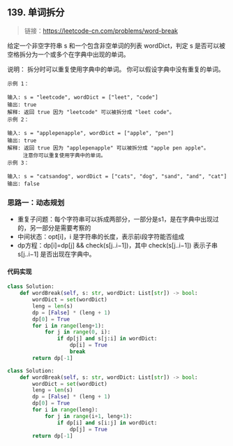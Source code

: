 ## 139. 单词拆分
>链接：https://leetcode-cn.com/problems/word-break

给定一个非空字符串 s 和一个包含非空单词的列表 wordDict，判定 s 是否可以被空格拆分为一个或多个在字典中出现的单词。

说明：
拆分时可以重复使用字典中的单词。
你可以假设字典中没有重复的单词。
```shell
示例 1：

输入: s = "leetcode", wordDict = ["leet", "code"]
输出: true
解释: 返回 true 因为 "leetcode" 可以被拆分成 "leet code"。
示例 2：

输入: s = "applepenapple", wordDict = ["apple", "pen"]
输出: true
解释: 返回 true 因为 "applepenapple" 可以被拆分成 "apple pen apple"。
     注意你可以重复使用字典中的单词。
示例 3：

输入: s = "catsandog", wordDict = ["cats", "dog", "sand", "and", "cat"]
输出: false
```

### 思路一：动态规划
- 重复子问题：每个字符串可以拆成两部分，一部分是s1，是在字典中出现过的，另一部分是需要考察的
- 中间状态：opt[i]，i 是字符串的长度，表示前i段字符能否组成
- dp方程：dp[i]=dp[j] && check(s[j..i−1])，其中 check(s[j..i−1]) 表示子串 s[j..i−1] 是否出现在字典中。

#### 代码实现
```python
class Solution:
    def wordBreak(self, s: str, wordDict: List[str]) -> bool:
        wordDict = set(wordDict)
        leng = len(s)
        dp = [False] * (leng + 1)
        dp[0] = True
        for i in range(leng+1):
            for j in range(0, i):
                if dp[j] and s[j:i] in wordDict:
                    dp[i] = True
                    break
        return dp[-1]
```
```python
class Solution:
    def wordBreak(self, s: str, wordDict: List[str]) -> bool:
        wordDict = set(wordDict)
        leng = len(s)
        dp = [False] * (leng + 1)
        dp[0] = True
        for i in range(leng):
            for j in range(i+1, leng+1):
                if dp[i] and s[i:j] in wordDict:
                    dp[j] = True
        return dp[-1]
```












